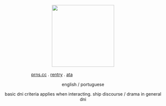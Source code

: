 
<p align="center">
    <img width="200" src="https://github.com/user-attachments/assets/86e68901-1988-474a-9545-a1af72aa595a" alt="">
</p>

 ㅤㅤㅤ ㅤ  ㅤㅤ[prns.cc](https://pronouns.cc/@argus) . [rentry](https://rentry.co/rockstars) . [ata](https://wolfbrothers.atabook.org/)

<p align="center">
english / portuguese
</p>
<p align="center">
 basic dni criteria applies when interacting. ship discourse / drama in general dni
</p>

